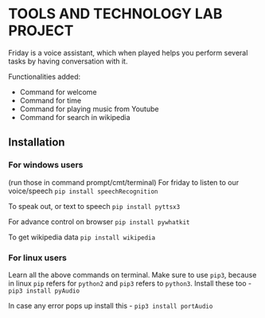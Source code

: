 # TOOLS AND TECHNOLOGY LAB PROJECT
Friday is a voice assistant, which when played helps you perform several tasks by having conversation with it.

Functionalities added:
- Command for welcome
- Command for time
- Command for playing music from Youtube
- Command for search in wikipedia

## Installation
### For windows users
(run those in command prompt/cmt/terminal)
For friday to listen to our voice/speech
`pip install speechRecognition`

To speak out, or text to speech
`pip install pyttsx3`

For advance control on browser
`pip install pywhatkit`

To get wikipedia data
`pip install wikipedia`

### For linux users
Learn all the above commands on terminal. Make sure to use `pip3`, because in linux `pip` refers for `python2` and `pip3` refers to `python3`.
Install these too - 
`pip3 install pyAudio`

In case any error pops up install this -
`pip3 install portAudio`

